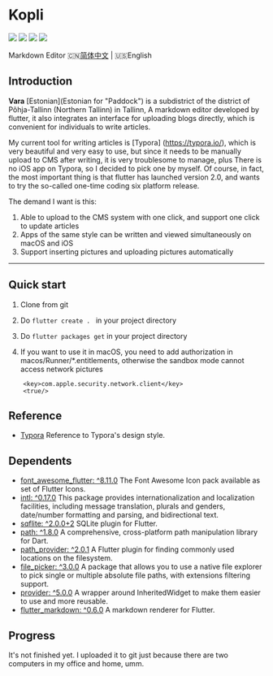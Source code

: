 # Kopli
![](https://img.shields.io/badge/Toolkit-Flutter-blue.svg)  ![](https://img.shields.io/badge/Language-Dart-orange.svg)  ![](https://img.shields.io/apm/l/vim-mode)  ![](https://img.shields.io/badge/Process-Developing-blueviolet.svg)

 Markdown Editor
🇨🇳[简体中文](README-zh-cn.md) | 🇺🇸English

## Introduction

**Vara** [Estonian](Estonian for "Paddock") is a subdistrict of the district of Põhja-Tallinn (Northern Tallinn) in Tallinn, A markdown editor developed by flutter, it also integrates an interface for uploading blogs directly, which is convenient for individuals to write articles.

My current tool for writing articles is [Typora] (https://typora.io/), which is very beautiful and very easy to use, but since it needs to be manually upload to CMS after writing, it is very troublesome to manage, plus There is no iOS app on Typora, so I decided to pick one by myself. Of course, in fact, the most important thing is that flutter has launched version 2.0, and wants to try the so-called one-time coding six platform release.

The demand I want is this:
1. Able to upload to the CMS system with one click, and support one click to update articles
2. Apps of the same style can be written and viewed simultaneously on macOS and iOS
3. Support inserting pictures and uploading pictures automatically

------------------------------

## Quick start

1. Clone from git

2. Do `flutter create . ` in your project directory

3. Do `flutter packages get` in your project directory

4. If you want to use it in macOS, you need to add authorization in macos/Runner/*.entitlements, otherwise the sandbox mode cannot access network pictures

```
	<key>com.apple.security.network.client</key>
	<true/>
```


## Reference

- [Typora](https://typora.io/) Reference to Typora's design style.

## Dependents

- [font_awesome_flutter: ^8.11.0](https://pub.dev/packages/font_awesome_flutter) The Font Awesome Icon pack available as set of Flutter Icons.
- [intl: ^0.17.0](https://pub.dev/packages/intl) This package provides internationalization and localization facilities, including message translation, plurals and genders, date/number formatting and parsing, and bidirectional text.
- [sqflite: ^2.0.0+2](https://pub.dev/packages/sqflite) SQLite plugin for Flutter.
- [path: ^1.8.0](https://pub.dev/packages/path) A comprehensive, cross-platform path manipulation library for Dart.
- [path_provider: ^2.0.1](https://pub.dev/packages/path_provider) A Flutter plugin for finding commonly used locations on the filesystem. 
- [file_picker: ^3.0.0](https://pub.dev/packages/file_picker) A package that allows you to use a native file explorer to pick single or multiple absolute file paths, with extensions filtering support.
- [provider: ^5.0.0](https://pub.dev/packages/provider) A wrapper around InheritedWidget to make them easier to use and more reusable.
- [flutter_markdown: ^0.6.0](https://pub.dev/packages/flutter_markdown) A markdown renderer for Flutter. 
   
## Progress

It's not finished yet. I uploaded it to git just because there are two computers in my office and home, umm.
